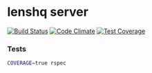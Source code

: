 # lenshq server

[![Build Status](https://travis-ci.org/lenshq/lens_server.svg?branch=master)](https://travis-ci.org/lenshq/lens_server)
[![Code Climate](https://codeclimate.com/github/lenshq/lens_server/badges/gpa.svg)](https://codeclimate.com/github/lenshq/lens_server)
[![Test Coverage](https://codeclimate.com/github/lenshq/lens_server/badges/coverage.svg)](https://codeclimate.com/github/lenshq/lens_server/coverage)

### Tests

```sh
COVERAGE=true rspec
```
